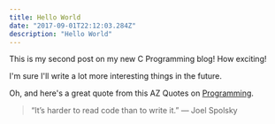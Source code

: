 ```yaml
---
title: Hello World
date: "2017-09-01T22:12:03.284Z"
description: "Hello World"
---
```


This is my second post on my new C Programming blog! How exciting!

I'm sure I'll write a lot more interesting things in the future.

Oh, and here's a great quote from this AZ Quotes on
[Programming](https://www.azquotes.com/quote/803730).

> “It’s harder to read code than to write it.” — Joel Spolsky
